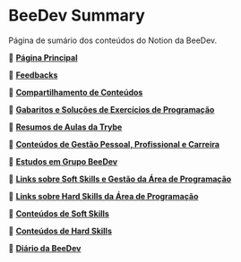 # BeeDev Summary

Página de sumário dos conteúdos do Notion da BeeDev.

🐝 [**Página Principal**](https://www.notion.so/beedeveloper/BeeDev-b3284d4907f8420eb3bd6021e7baeaf9)

🐝 [**Feedbacks**](https://freickup.typeform.com/to/bU0lg19h)

🐝 [**Compartilhamento de Conteúdos**](https://www.notion.so/beedeveloper/Compartilhamento-de-Conte-dos-a0d1a7e6ec314328b23dd52250ee6824)

🐝 [**Gabaritos e Soluções de Exercícios de Programação**](https://www.notion.so/beedeveloper/Gabaritos-e-Solu-es-de-Exerc-cios-de-Programa-o-7651c81ce6624473a1d66ffb0a2bd053)

🐝 [**Resumos de Aulas da Trybe**](https://beedeveloper.notion.site/Resumos-de-Aulas-da-Trybe-14896400fb6c4e47ba4f5830d11cda48)

🐝 [**Conteúdos de Gestão Pessoal, Profissional e Carreira**](https://beedeveloper.notion.site/Conte-dos-de-Gest-o-Pessoal-Profissional-e-Carreira-77abd9096a3d4e4faf3a598aaf1cac7b)

🐝 [**Estudos em Grupo BeeDev**](https://beedeveloper.notion.site/Estudos-em-Grupo-BeeDev-abd3902485174b848b34f37e8212301b)

🐝 [**Links sobre Soft Skills e Gestão da Área de Programação**](https://beedeveloper.notion.site/Links-sobre-Soft-Skills-e-Gest-o-da-rea-de-Programa-o-2f82796f894e4f5e9408968555d26414)

🐝 [**Links sobre Hard Skills da Área de Programação**](https://beedeveloper.notion.site/Links-sobre-Hard-Skills-da-rea-de-Programa-o-3a918fa67bbd40ecb5bb4dc36377aa9b)

🐝 [**Conteúdos de Soft Skills**](https://beedeveloper.notion.site/Conte-dos-de-Soft-Skills-f550786a20b74fa8b70f2b8ba087714d)

🐝 [**Conteúdos de Hard Skills**](https://beedeveloper.notion.site/Conte-dos-de-Hard-Skills-3f54a6623f3a49c7bf4f3e446165fb45)

🐝 [**Diário da BeeDev**](https://beedeveloper.notion.site/Di-rio-da-BeeDev-d69a391c10b44b67a3ea3e805077d836)

